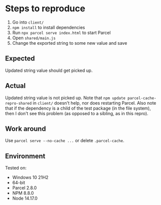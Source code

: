 # Steps to reproduce

1. Go into `client/`
1. `npm install` to install dependencies
1. Run `npx parcel serve index.html` to start Parcel
1. Open `shared/main.js`
1. Change the exported string to some new value and save

## Expected
Updated string value should get picked up.

## Actual
Updated string value is not picked up. Note that `npm update parcel-cache-repro-shared` in `client/` doesn't help, nor does restarting Parcel. Also note that if the dependency is a child of the test package (in the file system), then I don't see this problem (as opposed to a sibling, as in this repro).

## Work around
Use `parcel serve --no-cache ...` or delete `.parcel-cache`.

## Environment
Tested on:

* Windows 10 21H2
* 64-bit
* Parcel 2.8.0
* NPM 8.8.0
* Node 14.17.0
